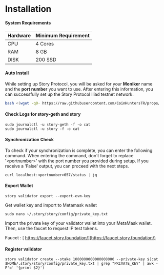 # Installation

#### System Requirements



| Hardware | Minimum Requirement |
| -------- | ------------------- |
| CPU      | 4 Cores             |
| RAM      |  8 GB               |
| DISK     | 200 SSD             |

#### Auto Install

While setting up Story Protocol, you will be asked for your **Moniker** name and the **port number** you want to use. After entering this information, you can successfully set up the Story Protocol Iliad testnet network.

```bash
bash <(wget -qO- https://raw.githubusercontent.com/CoinHuntersTR/props/refs/heads/main/AutoInstall/story.sh)
```



#### Check Logs for story-geth and story

```
sudo journalctl -u story-geth -f -o cat
sudo journalctl -u story -f -o cat
```

#### Synchronization Check

To check if your synchronization is complete, you can enter the following command. When entering the command, don't forget to replace '\<portnumber>' with the port number you provided during setup. If you receive a 'False' output, you can proceed with the next steps.

```
curl localhost:<portnumber>657/status | jq
```

#### Export Wallet

```
story validator export --export-evm-key
```

Get wallet key and import to Metamask wallet&#x20;

```
sudo nano ~/.story/story/config/private_key.txt
```

Import the private key of your validator wallet into your MetaMask wallet. Then, use the faucet to request IP test tokens.

Faucet : [ https://faucet.story.foundation/](https://faucet.story.foundation/)

#### Register validator

```
story validator create --stake 1000000000000000000 --private-key $(cat $HOME/.story/story/config/private_key.txt | grep "PRIVATE_KEY" | awk -F'=' '{print $2}')
```

